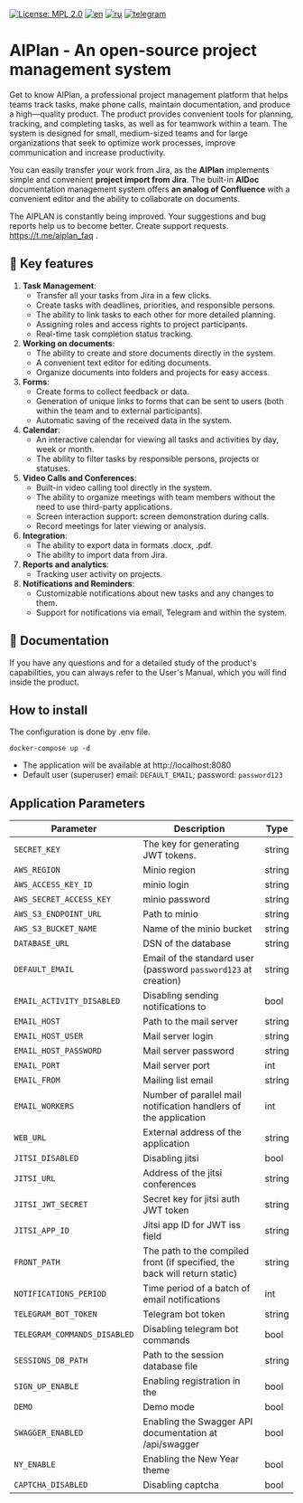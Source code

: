 [![License: MPL 2.0](https://img.shields.io/badge/License-MPL_2.0-brightgreen.svg)](https://opensource.org/licenses/MPL-2.0)
[![en](https://img.shields.io/badge/README-en-green.svg)](https://github.com/aisa-it/aiplan/blob/main/README.md)
[![ru](https://img.shields.io/badge/README-ru-green.svg)](https://github.com/aisa-it/aiplan/blob/main/README.ru.md)
[![telegram](https://img.shields.io/badge/Telegram-2CA5E0?style=for-the-badge&logo=telegram&logoColor=white)](https://t.me/aiplan_faq)
# AIPlan - An open-source project management system
Get to know AIPlan, a professional project management platform that helps teams track tasks, make phone calls, maintain documentation, and produce a high—quality product.
The product provides convenient tools for planning, tracking, and completing tasks, as well as for teamwork within a team.
The system is designed for small, medium-sized teams and for large organizations that seek to optimize work processes, improve communication and increase productivity.

You can easily transfer your work from Jira, as the **AIPlan** implements simple and convenient **project import from Jira**. The built-in **AIDoc** documentation management system offers **an analog of Confluence** with a convenient editor and the ability to collaborate on documents.

The AIPLAN is constantly being improved. Your suggestions and bug reports help us to become better. Create support requests. https://t.me/aiplan_faq .

## 🌟 Key features
1. **Task Management**:
   - Transfer all your tasks from Jira in a few clicks.
   - Create tasks with deadlines, priorities, and responsible persons.
   - The ability to link tasks to each other for more detailed planning.
   - Assigning roles and access rights to project participants.
   - Real-time task completion status tracking.
2. **Working on documents**:
   - The ability to create and store documents directly in the system.
   - A convenient text editor for editing documents.
   - Organize documents into folders and projects for easy access.
3. **Forms**:
   - Create forms to collect feedback or data.
   - Generation of unique links to forms that can be sent to users (both within the team and to external participants).
   - Automatic saving of the received data in the system.
4. **Calendar**:
   - An interactive calendar for viewing all tasks and activities by day, week or month.
   - The ability to filter tasks by responsible persons, projects or statuses.
5. **Video Calls and Conferences**:
   - Built-in video calling tool directly in the system.
   - The ability to organize meetings with team members without the need to use third-party applications.
   - Screen interaction support: screen demonstration during calls.
   - Record meetings for later viewing or analysis.
6. **Integration**:
   - The ability to export data in formats .docx, .pdf.
   - The ability to import data from Jira.
7. **Reports and analytics**:
   - Tracking user activity on projects.
8. **Notifications and Reminders**:
   - Customizable notifications about new tasks and any changes to them.
   - Support for notifications via email, Telegram and within the system.

## 📝 Documentation
If you have any questions and for a detailed study of the product's capabilities, you can always refer to the User's Manual, which you will find inside the product.

## How to install
The configuration is done by .env file.
```
docker-compose up -d
```
- The application will be available at http://localhost:8080
- Default user (superuser) email: `DEFAULT_EMAIL`; password: `password123`

## Application Parameters

| Parameter                     | Description                                                                | Type   |
|-------------------------------|----------------------------------------------------------------------------| ------ |
| `SECRET_KEY`                  | The key for generating JWT tokens.                                         | string |
| `AWS_REGION`                  | Minio region                                                               | string |
| `AWS_ACCESS_KEY_ID`           | minio login                                                                | string |
| `AWS_SECRET_ACCESS_KEY`       | minio password                                                             | string |
| `AWS_S3_ENDPOINT_URL`         | Path to minio                                                              | string |
| `AWS_S3_BUCKET_NAME`          | Name of the minio bucket                                                   | string |
| `DATABASE_URL`                | DSN of the database                                                        | string |
| `DEFAULT_EMAIL`               | Email of the standard user (password `password123` at creation)            | string |
| `EMAIL_ACTIVITY_DISABLED`     | Disabling sending notifications to                                         | bool   |
| `EMAIL_HOST`                  | Path to the mail server                                                    | string |
| `EMAIL_HOST_USER`             | Mail server login                                                          | string |
| `EMAIL_HOST_PASSWORD`         | Mail server password                                                       | string |
| `EMAIL_PORT`                  | Mail server port                                                           | int    |
| `EMAIL_FROM`                  | Mailing list email                                                         | string |
| `EMAIL_WORKERS`               | Number of parallel mail notification handlers of the application           | int    |
| `WEB_URL`                     | External address of the application                                        | string |
| `JITSI_DISABLED`              | Disabling jitsi                                                            | bool   |
| `JITSI_URL`                   | Address of the jitsi conferences                                           | string |
| `JITSI_JWT_SECRET`            | Secret key for jitsi auth JWT token                                        | string |
| `JITSI_APP_ID`                | Jitsi app ID for JWT iss field                                             | string |
| `FRONT_PATH`                  | The path to the compiled front (if specified, the back will return static) | string |
| `NOTIFICATIONS_PERIOD`        | Time period of a batch of email notifications                              | int    |
| `TELEGRAM_BOT_TOKEN`          | Telegram bot token                                                         | string |
| `TELEGRAM_COMMANDS_DISABLED`  | Disabling telegram bot commands                                            | bool   |
| `SESSIONS_DB_PATH`            | Path to the session database file                                          | string |
| `SIGN_UP_ENABLE`              | Enabling registration in the                                               | bool   |
| `DEMO`                        | Demo mode                                                                  | bool   |
| `SWAGGER_ENABLED`             | Enabling the Swagger API documentation at /api/swagger                     | bool   |
| `NY_ENABLE`                   | Enabling the New Year theme                                                | bool   |
| `CAPTCHA_DISABLED`            | Disabling captcha                                                          | bool   |
